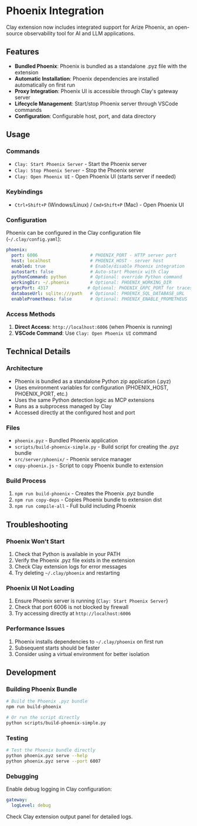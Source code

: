 # Phoenix Integration

Clay extension now includes integrated support for Arize Phoenix, an open-source observability tool for AI and LLM applications.

## Features

- **Bundled Phoenix**: Phoenix is bundled as a standalone .pyz file with the extension
- **Automatic Installation**: Phoenix dependencies are installed automatically on first run
- **Proxy Integration**: Phoenix UI is accessible through Clay's gateway server
- **Lifecycle Management**: Start/stop Phoenix server through VSCode commands
- **Configuration**: Configurable host, port, and data directory

## Usage

### Commands

- `Clay: Start Phoenix Server` - Start the Phoenix server
- `Clay: Stop Phoenix Server` - Stop the Phoenix server
- `Clay: Open Phoenix UI` - Open Phoenix UI (starts server if needed)

### Keybindings

- `Ctrl+Shift+P` (Windows/Linux) / `Cmd+Shift+P` (Mac) - Open Phoenix UI

### Configuration

Phoenix can be configured in the Clay configuration file (`~/.clay/config.yaml`):

```yaml
phoenix:
  port: 6006                    # PHOENIX_PORT - HTTP server port
  host: localhost               # PHOENIX_HOST - server host
  enabled: true                 # Enable/disable Phoenix integration
  autostart: false              # Auto-start Phoenix with Clay
  pythonCommand: python         # Optional: override Python command
  workingDir: ~/.phoenix        # Optional: PHOENIX_WORKING_DIR
  grpcPort: 4317               # Optional: PHOENIX_GRPC_PORT for traces
  databaseUrl: sqlite:///path   # Optional: PHOENIX_SQL_DATABASE_URL
  enablePrometheus: false       # Optional: PHOENIX_ENABLE_PROMETHEUS
```

### Access Methods

1. **Direct Access**: `http://localhost:6006` (when Phoenix is running)
2. **VSCode Command**: Use `Clay: Open Phoenix UI` command

## Technical Details

### Architecture

- Phoenix is bundled as a standalone Python zip application (.pyz)
- Uses environment variables for configuration (PHOENIX_HOST, PHOENIX_PORT, etc.)
- Uses the same Python detection logic as MCP extensions
- Runs as a subprocess managed by Clay
- Accessed directly at the configured host and port

### Files

- `phoenix.pyz` - Bundled Phoenix application
- `scripts/build-phoenix-simple.py` - Build script for creating the .pyz bundle
- `src/server/phoenix/` - Phoenix service manager
- `copy-phoenix.js` - Script to copy Phoenix bundle to extension

### Build Process

1. `npm run build-phoenix` - Creates the Phoenix .pyz bundle
2. `npm run copy-deps` - Copies Phoenix bundle to extension dist
3. `npm run compile-all` - Full build including Phoenix

## Troubleshooting

### Phoenix Won't Start

1. Check that Python is available in your PATH
2. Verify the Phoenix .pyz file exists in the extension
3. Check Clay extension logs for error messages
4. Try deleting `~/.clay/phoenix` and restarting

### Phoenix UI Not Loading

1. Ensure Phoenix server is running (`Clay: Start Phoenix Server`)
2. Check that port 6006 is not blocked by firewall
3. Try accessing directly at `http://localhost:6006`

### Performance Issues

1. Phoenix installs dependencies to `~/.clay/phoenix` on first run
2. Subsequent starts should be faster
3. Consider using a virtual environment for better isolation

## Development

### Building Phoenix Bundle

```bash
# Build the Phoenix .pyz bundle
npm run build-phoenix

# Or run the script directly
python scripts/build-phoenix-simple.py
```

### Testing

```bash
# Test the Phoenix bundle directly
python phoenix.pyz serve --help
python phoenix.pyz serve --port 6007
```

### Debugging

Enable debug logging in Clay configuration:

```yaml
gateway:
  logLevel: debug
```

Check Clay extension output panel for detailed logs.
